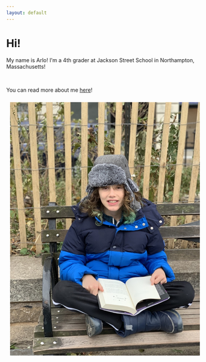 ```yaml
---
layout: default
---
```


# Hi!

My name is Arlo! I'm a 4th grader at Jackson Street School in Northampton, Massachusetts!

<br>

You can read more about me [here](/about)!

<img src="/pics/arlo.jpg" alt-="Arlo portrait" align="left" hspace="10" vspace="10">
